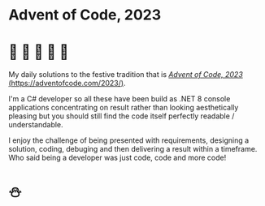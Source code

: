 # Advent of Code, 2023
# :christmas_tree: :christmas_tree: :christmas_tree: :christmas_tree: :christmas_tree:
My daily solutions to the festive tradition that is [*Advent of Code, 2023* (https://adventofcode.com/2023/)](https://adventofcode.com/2023/). 

I'm a C# developer so all these have been build as .NET 8 console applications concentrating on result rather than looking aesthetically pleasing but you should still find the code itself perfectly readable / understandable.

I enjoy the challenge of being presented with requirements, designing a solution, coding, debuging and then delivering a result within a timeframe. Who said being a developer was just code, code and more code!

# :snowman:
